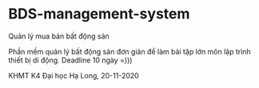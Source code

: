 # BDS-management-system
Quản lý mua bán bất động sản

Phần mềm quản lý bất động sản đơn giản để làm bài tập lớn môn lập trình thiết bị di động.
Deadline 10 ngày =)))

KHMT K4 Đại học Hạ Long, 20-11-2020
